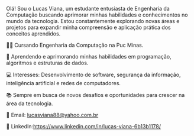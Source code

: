 Olá! Sou o Lucas Viana, um estudante entusiasta de Engenharia da Computação buscando aprimorar minhas habilidades e conhecimentos no mundo da tecnologia. Estou constantemente explorando novas áreas e projetos para expandir minha compreensão e aplicação prática dos conceitos aprendidos.

👨‍🎓 Cursando Engenharia da Computação na Puc Minas.

🌱 Aprendendo e aprimorando minhas habilidades em programação, algoritmos e estruturas de dados.

💻 Interesses: Desenvolvimento de software, segurança da informação, inteligência artificial e redes de computadores.

📚 Sempre em busca de novos desafios e oportunidades para crescer na área da tecnologia.

📧 Email: lucasviana88@yahoo.com.br

🔗 LinkedIn:https://www.linkedin.com/in/lucas-viana-6b13b1178/
